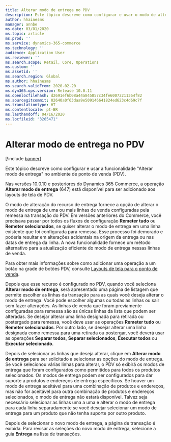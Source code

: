 ```yaml
---
title: Alterar modo de entrega no PDV
description: Este tópico descreve como configurar e usar o modo de alteração da operação de entrega no PDV.
author: hhainesms
manager: annbe
ms.date: 03/01/2020
ms.topic: article
ms.prod: ''
ms.service: dynamics-365-commerce
ms.technology: ''
audience: Application User
ms.reviewer: ''
ms.search.scope: Retail, Core, Operations
ms.custom: ''
ms.assetid: ''
ms.search.region: Global
ms.author: hhainesms
ms.search.validFrom: 2020-02-20
ms.dyn365.ops.version: Release 10.0.11
ms.openlocfilehash: d2691ef6b08a44a845857c34fe60072211364f82
ms.sourcegitcommit: 02640a0f63daa9e509146641824ed623c4d69c7f
ms.translationtype: HT
ms.contentlocale: pt-BR
ms.lasthandoff: 04/16/2020
ms.locfileid: "3265471"
---
```

# <a name="change-mode-of-delivery-in-pos"></a>Alterar modo de entrega no PDV

[!include [banner](includes/banner.md)]

Este tópico descreve como configurar e usar a funcionalidade "Alterar modo de entrega" no ambiente de ponto de venda (PDV). 

Nas versões 10.0.10 e posteriores do Dynamics 365 Commerce, a operação **Alterar modo de entrega** (647) está disponível para ser adicionado aos layouts de tela de PDV.

O modo de alteração do recurso de entrega fornece a opção de alterar o modo de entrega de uma ou mais linhas de venda configuradas pela remessa na transação do PDV. Em versões anteriores do Commerce, você precisava passar por todos os fluxos de configuração **Remeter tudo** ou **Remeter selecionados**, se quiser alterar o modo de entrega em uma linha existente que foi configurada para remessa. Esse processo foi demorado e poderia resultar em alterações acidentais na origem da entrega ou nas datas de entrega da linha. A nova funcionalidade fornece um método alternativo para a atualização eficiente do modo de entrega nessas linhas de venda.

Para obter mais informações sobre como adicionar uma operação a um botão na grade de botões PDV, consulte [Layouts de tela para o ponto de venda](https://docs.microsoft.com/dynamics365/commerce/pos-screen-layouts).

Depois que esse recurso é configurado no PDV, quando você seleciona **Alterar modo de entrega**, será apresentado uma página de listagem que permite escolher as linhas da transação para as quais você deseja alterar o modo de entrega. Você pode escolher algumas ou todas as linhas ou sair sem fazer alterações. As linhas de venda que foram previamente configuradas para remessa são as únicas linhas da lista que podem ser alteradas. Se desejar alterar uma linha designada para retirada ou postergado para remessa, você deve usar as operações **Remeter tudo** ou **Remeter selecionados**. Por outro lado, se desejar alterar uma linha designada como remessa para uma retirada ou postergar, você deverá usar as operações **Separar todos**, **Separar selecionados**, **Executar todos** ou **Executar selecionado**.

Depois de selecionar as linhas que deseja alterar, clique em **Alterar modo de entrega** para ser solicitado a selecionar as opções do modo de entrega. Se você selecionou várias linhas para alterar, o PDV só exibirá os modos de entrega que foram configurados como permitidos para todos os produtos selecionados. Os modos de entrega podem ser configurados para dar suporte a produtos e endereços de entrega específicos. Se houver um modo de entrega aceitável para uma combinação de produtos e endereços, mas não for aceitável para outra combinação de produtos e endereços selecionados, o modo de entrega não estará disponível. Talvez seja necessário selecionar as linhas uma a uma e alterar o modo de entrega para cada linha separadamente se você desejar selecionar um modo de entrega para um produto que não tenha suporte por outro produto.  

Depois de selecionar o novo modo de entrega, a página de transação é exibida. Para revisar as seleções do novo modo de entrega, selecione a guia **Entrega** na lista de transações.   
